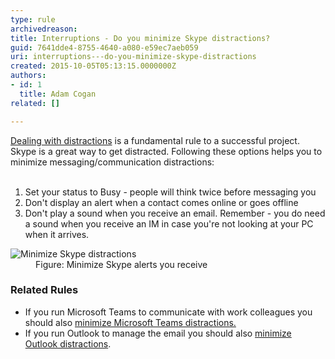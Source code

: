 ```yaml
---
type: rule
archivedreason: 
title: Interruptions - Do you minimize Skype distractions?
guid: 7641dde4-8755-4640-a080-e59ec7aeb059
uri: interruptions---do-you-minimize-skype-distractions
created: 2015-10-05T05:13:15.0000000Z
authors:
- id: 1
  title: Adam Cogan
related: []

---
```



​<a href="/_layouts/15/FIXUPREDIRECT.ASPX?WebId=3dfc0e07-e23a-4cbb-aac2-e778b71166a2&amp;TermSetId=07da3ddf-0924-4cd2-a6d4-a4809ae20160&amp;TermId=d65f17a0-2354-4793-9481-7dc2eea0e559">Dealing with distractions</a>&#160;is a fundamental rule to a successful project. Skype is a great way to get distracted. Following these options helps you to minimize messaging/communication​&#160;distractions&#58;
<br><excerpt class='endintro'></excerpt><br>
<ol><li>Set your status to Busy - people will think twice before messaging you<br></li><li>Don't display an alert when a contact comes online or goes offline<br></li><li>​Don't play a sound when you receive an email. Remember - you do need a sound when you receive an IM in case you're not looking at your PC when it arrives.</li></ol><dl class="image"><dt><img src="/PublishingImages/minimize-skype-distractions.jpg" alt="Minimize Skype distractions" /></dt><dd>Figure&#58; Minimize Skype alerts you receive</dd></dl><h3 class="ssw15-rteElement-H3">Related Rules​<br></h3><ul><li>If you run Microsoft Teams to communicate with work colleagues you should also&#160;<a href="/_layouts/15/FIXUPREDIRECT.ASPX?WebId=3dfc0e07-e23a-4cbb-aac2-e778b71166a2&amp;TermSetId=07da3ddf-0924-4cd2-a6d4-a4809ae20160&amp;TermId=ab17d85c-5ee1-44a9-8433-200bd5771337">minimize Micros​oft Teams distractions. </a></li><li>​If you run Outlook to manage the email you should also 
      <a href="/_layouts/15/FIXUPREDIRECT.ASPX?WebId=3dfc0e07-e23a-4cbb-aac2-e778b71166a2&amp;TermSetId=07da3ddf-0924-4cd2-a6d4-a4809ae20160&amp;TermId=7d2b06ad-cac7-4afc-b7af-0552fe30b6ac">minimize Outlook distractions</a>.​</li></ul>


